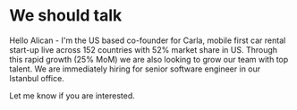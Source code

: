 # We should talk

Hello Alican - 
I'm the US based co-founder for Carla, mobile first car rental start-up live across 152 countries with 52% market share in US.
Through this rapid growth (25% MoM) we are also looking to grow our team with top talent. We are immediately hiring for senior software
engineer in our Istanbul office.

Let me know if you are interested.
